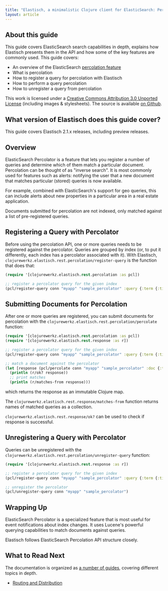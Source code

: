 ```yaml
---
title: "Elastisch, a minimalistic Clojure client for ElasticSearch: Percolation"
layout: article
---
```


## About this guide

This guide covers ElasticSearch search capabilities in depth, explains
how Elastisch presents them in the API and how some of the key
features are commonly used. This guide covers:

 * An overview of the ElasticSearch [percolation feature](http://www.elasticsearch.org/guide/en/elasticsearch/reference/current/search-percolate.html)
 * What is percolation
 * How to register a query for percolation with Elastisch
 * How to perform a query percolation
 * How to unregister a query from percolation

This work is licensed under a <a rel="license"
href="http://creativecommons.org/licenses/by/3.0/">Creative Commons
Attribution 3.0 Unported License</a> (including images &
stylesheets). The source is available [on
Github](https://github.com/clojurewerkz/elastisch.docs).



## What version of Elastisch does this guide cover?

This guide covers Elastisch 2.1.x releases, including preview releases.



## Overview

ElasticSearch Percolator is a feature that lets you register a number
of queries and determine which of them match a particular
document. Percolation can be thought of as "inverse search". It is
most commonly used for features such as alerts: notifying the user
that a new document that matches particular (stored) queries is now
available.

For example, combined with ElasticSearch's support for geo queries,
this can include alerts about new properties in a particular area in a
real estate application.

Documents submitted for percolation are not indexed, only matched
against a list of pre-registered queries.


## Registering a Query with Percolator

Before using the percolation API, one or more queries needs to be
registered against the percolator. Queries are grouped by index (or,
to put it differently, each index has a percolator associated with
it). With Elastisch,
`clojurewerkz.elastisch.rest.percolation/register-query` is the
function that does that:

``` clojure
(require '[clojurewerkz.elastisch.rest.percolation :as pcl])

;; register a percolator query for the given index
(pcl/register-query conn "myapp" "sample_percolator" :query {:term {:title "search"}})
```


## Submitting Documents for Percolation

After one or more queries are registered, you can submit documents for
percolation with the `clojurewerkz.elastisch.rest.percolation/percolate` function:

``` clojure
(require '[clojurewerkz.elastisch.rest.percolation :as pcl])
(require '[clojurewerkz.elastisch.rest.response :as r])

;; register a percolator query for the given index
(pcl/register-query conn "myapp" "sample_percolator" :query {:term {:title "search"}})

;; match a document against the percolator
(let [response (pcl/percolate conn "myapp" "sample_percolator" :doc {:title "You know, for search"})]
  (println (r/ok? response))
  ;; print matches
  (println (r/matches-from response)))
```

which returns the response as an immutable Clojure map.

The `clojurewerkz.elastisch.rest.response/matches-from` function
returns names of matched queries as a collection.

`clojurewerkz.elastisch.rest.response/ok?` can be used to check if
response is successful.


## Unregistering a Query with Percolator

Queries can be unregistered with the
`clojurewerkz.elastisch.rest.percolation/unregister-query` function:

``` clojure
(require '[clojurewerkz.elastisch.rest.response :as r])

;; register a percolator query for the given index
(pcl/register-query conn "myapp" "sample_percolator" :query {:term {:title "search"}})

;; unregister the percolator
(pcl/unregister-query conn "myapp" "sample_percolator")
```


## Wrapping Up

ElasticSearch Percolator is a specialized feature that is most useful
for event notifications about index changes. It uses Lucene's powerful
querying capabilities to match documents against queries.

Elastisch follows ElasticSearch Percolation API structure closely.


## What to Read Next

The documentation is organized as [a number of
guides](/articles/guides.html), covering different topics in depth.

 * [Routing and Distribution](/articles/distribution.html)

